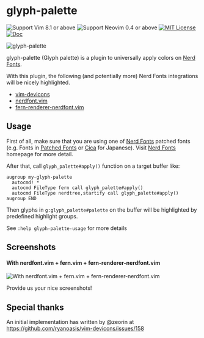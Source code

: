 # glyph-palette

![Support Vim 8.1 or above](https://img.shields.io/badge/support-Vim%208.1%20or%20above-yellowgreen.svg)
![Support Neovim 0.4 or above](https://img.shields.io/badge/support-Neovim%200.4%20or%20above-yellowgreen.svg)
[![MIT License](https://img.shields.io/badge/license-MIT-blue.svg)](LICENSE)
[![Doc](https://img.shields.io/badge/doc-%3Ah%20glyph--palette-orange.svg)](doc/glyph-palette.txt)

![glyph-palette](https://user-images.githubusercontent.com/546312/89098136-c442ac80-d41f-11ea-90ce-68f2df7ccb25.png)

glyph-palette (Glyph palette) is a plugin to universally apply colors on [Nerd Fonts][].

With this plugin, the following (and potentially more) Nerd Fonts integrations will be nicely highlighted.

- [vim-devicons][]
- [nerdfont.vim][]
- [fern-renderer-nerdfont.vim][]

[nerd fonts]: https://github.com/ryanoasis/nerd-fonts
[vim-devicons]: https://github.com/ryanoasis/vim-devicons
[nerdfont.vim]: https://github.com/lambdalisue/nerdfont.vim
[fern-renderer-nerdfont.vim]: https://github.com/lambdalisue/fern-renderer-nerdfont.vim

## Usage

First of all, make sure that you are using one of [Nerd Fonts][] patched fonts (e.g. Fonts in [Patched Fonts](https://github.com/ryanoasis/nerd-fonts#patched-fonts) or [Cica][] for Japanese).
Visit [Nerd Fonts][] homepage for more detail.

[cica]: https://github.com/miiton/Cica

After that, call `glyph_palette#apply()` function on a target buffer like:

```vim
augroup my-glyph-palette
  autocmd! *
  autocmd FileType fern call glyph_palette#apply()
  autocmd FileType nerdtree,startify call glyph_palette#apply()
augroup END
```

Then glyphs in `g:glyph_palette#palette` on the buffer will be highlighted by predefined highlight groups.

See `:help glyph-palette-usage` for more details

## Screenshots

#### With nerdfont.vim + fern.vim + fern-renderer-nerdfont.vim

![With nerdfont.vim + fern.vim + fern-renderer-nerdfont.vim](https://user-images.githubusercontent.com/546312/88701008-6c1c5980-d144-11ea-8d6b-d4f4290274a6.png)

Provide us your nice screenshots!

## Special thanks

An initial implementation has written by @zeorin at https://github.com/ryanoasis/vim-devicons/issues/158
